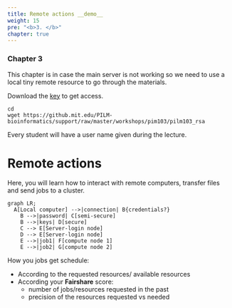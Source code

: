 ```yaml
---
title: Remote actions __demo__
weight: 15
pre: "<b>3. </b>"
chapter: true
---
```


### Chapter 3

This chapter is in case the main server is not working so we need to use a local tiny remote resource to go through the materials.

Download the [key](https://github.mit.edu/PILM-bioinformatics/support/raw/master/workshops/pim103/pilm103_rsa) to get access.

```
cd
wget https://github.mit.edu/PILM-bioinformatics/support/raw/master/workshops/pim103/pilm103_rsa
```

Every student will have a user name given during the lecture.

# Remote actions

Here, you will learn how to interact with remote computers, transfer files and send jobs to a cluster.

```mermaid
graph LR;
  A[Local computer] -->|connection| B{credentials?}
    B -->|password| C[semi-secure]
    B -->|keys| D[secure]
    C --> E[Server-login node]
    D --> E[Server-login node]
    E -->|job1| F[compute node 1]
    E -->|job2| G[compute node 2]
```

How you jobs get schedule:

- According to the requested resources/ available resources
- According your **Fairshare** score:
  - number of jobs/resources requested in the past
  - precision of the resources requested vs needed